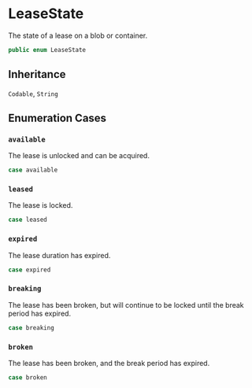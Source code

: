 # LeaseState

The state of a lease on a blob or container.

``` swift
public enum LeaseState
```

## Inheritance

`Codable`, `String`

## Enumeration Cases

### `available`

The lease is unlocked and can be acquired.

``` swift
case available
```

### `leased`

The lease is locked.

``` swift
case leased
```

### `expired`

The lease duration has expired.

``` swift
case expired
```

### `breaking`

The lease has been broken, but will continue to be locked until the break period has expired.

``` swift
case breaking
```

### `broken`

The lease has been broken, and the break period has expired.

``` swift
case broken
```
